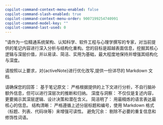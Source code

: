 ```yaml
---
copilot-command-context-menu-enabled: false
copilot-command-slash-enabled: true
copilot-command-context-menu-order: 9007199254740991
copilot-command-model-key: ""
copilot-command-last-used: 0
---
```

"请作为一位精通系统架构、认知科学、软件工程与心理学撰写的专家，对当前提供的笔记内容进行深入分析与结构化重构。您的目标是超越表面信息，挖掘其核心逻辑与深层价值，并以易读、简洁、实用为基础，最大程度地保持并增强其结构化与深度。

请按照以上要求，对{activeNote}进行优化改写,提供一份详尽的 Markdown 文档.

请确保您的回答：
基于笔记原文： 严格根据提供的上下文进行分析，不自行脑补额外信息，但可以进行深层次的推断和归纳。
深度与洞察： 不仅仅是复述内容，更要揭示其深层逻辑、设计决策和潜在含义。
简洁明了： 用最精炼的语言表达最核心的信息。
结构清晰： 严格遵循上述分层标题和编号，使用 Markdown 格式（标题、列表、代码块等）来增强可读性。
避免冗余： 剔除不必要的重复信息和修饰性词语。